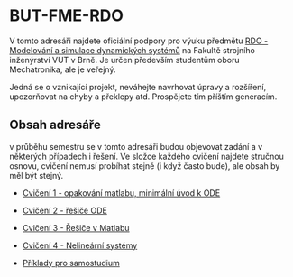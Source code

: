 ﻿# BUT-FME-RDO
V tomto adresáři najdete oficiální podpory pro výuku předmětu [RDO - Modelování a simulace dynamických systémů](https://www.fme.vutbr.cz/studenti/predmety/198196) na Fakultě strojního inženýrství VUT v Brně. Je určen především studentům oboru Mechatronika, ale je veřejný.

Jedná se o vznikající projekt, neváhejte navrhovat úpravy a rozšíření, upozorňovat na chyby a překlepy atd. Prospějete tím příštím generacím.


## Obsah adresáře
v průběhu semestru se v tomto adresáři budou objevovat zadání a v některých případech i řešení. Ve složce každého cvičení najdete stručnou osnovu, cvičení nemusí probíhat stejně (i když často bude), ale obsah by měl být stejný.

* [Cvičení 1 - opakování matlabu, minimální úvod k ODE](https://github.com/MBrablc/BUT-FME-RDO/tree/master/cv1%20-%20ODE%20intro)
* [Cvičení 2 - řešiče ODE](https://github.com/MBrablc/BUT-FME-RDO/tree/master/cv2%20-%20solvers)
* [Cvičení 3 - Řešiče v Matlabu](https://github.com/MBrablc/BUT-FME-RDO/tree/master/cv3%20-%20Matlab%20solvers)
* [Cvičení 4 - Nelineární systémy](https://github.com/MBrablc/BUT-FME-RDO/tree/master/cv4%20-%20nonlinear%20systems)


* [Příklady pro samostudium](https://github.com/MBrablc/BUT-FME-RDO/tree/master/P%C5%99%C3%ADklady%20pro%20samostudium)



